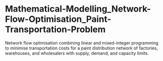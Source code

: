 # Mathematical-Modelling_Network-Flow-Optimisation_Paint-Transportation-Problem
Network flow optimisation combining linear and mixed-integer programming to minimise transportation costs for a paint distribution network of factories, warehouses, and wholesalers with supply, demand, and capacity limits.
